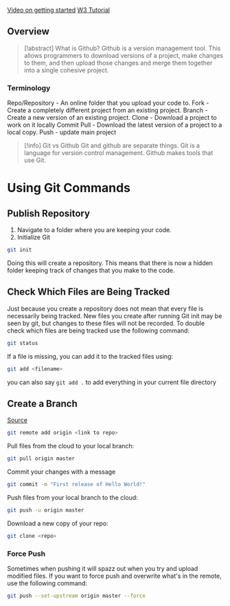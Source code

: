 [Video on getting started](https://youtu.be/RGOj5yH7evk)
[W3 Tutorial](https://www.w3schools.com/git/git_new_files.asp?remote=github)
## Overview

> [!abstract] What is Github?
> Github is a version management tool. This allows programmers to download versions of a project, make changes to them, and then upload those changes and merge them together into a single cohesive project.

### Terminology
Repo/Repository - An online folder that you upload your code to.
Fork - Create a completely different project from an existing project.
Branch - Create a new version of an existing project.
Clone - Download a project to work on it locally
Commit
Pull - Download the latest version of a project to a local copy.
Push - update main project

> [!info] Git vs Github
> Git and github are separate things. Git is a language for version control management. Github makes tools that use Git.

# Using Git Commands

## Publish Repository
1. Navigate to a folder where you are keeping your code.
2. Initialize Git
```bash
git init
```
Doing this will create a repository. This means that there is now a hidden folder keeping track of changes that you make to the code.
## Check Which Files are Being Tracked
Just because you create a repository does not mean that every file is necessarily being tracked. New files you create after running Git init may be seen by git, but changes to these files will not be recorded. To double check which files are being tracked use the following command:
```bash
git status
```
If a file is missing, you can add it to the tracked files using:
```bash
git add <filename>
```

you can also say `git add .` to add everything in your current file directory
## Create a Branch
[Source](https://akrabat.com/the-beginners-guide-to-contributing-to-a-github-project/)

```bash
git remote add origin <link to repo>
```

Pull files from the cloud to your local branch:
```bash
git pull origin master
```

Commit your changes with a message
```bash
git commit -m "First release of Hello World!"
```

Push files from your local branch to the cloud:
```bash
git push -u origin master
```

Download a new copy of your repo:
```bash
git clone <repo>
```


### Force Push
Sometimes when pushing it will spazz out when you try and upload modified files. If you want to force push and overwrite what's in the remote, use the following command:
```bash
git push --set-upstream origin master --force
```

